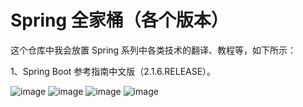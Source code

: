 # Spring 全家桶（各个版本）

这个仓库中我会放置 Spring 系列中各类技术的翻译、教程等，如下所示：

1、Spring Boot 参考指南中文版（2.1.6.RELEASE）。

![image](https://github.com/jijicai/Spring/blob/master/jijicai/img/weixin.png)
![image](https://github.com/jijicai/Spring/blob/master/jijicai/img/toutiaohao.png)
![image](./jijicai/img/toutiaohao.png)
![image](jijicai/img/toutiaohao.png)
